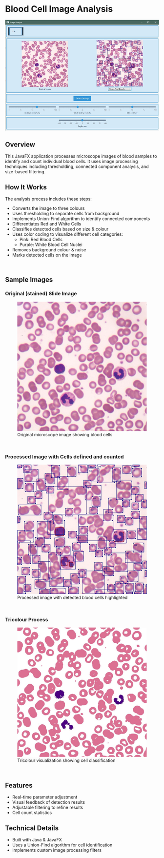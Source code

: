 # Blood Cell Image Analysis

 

![Original Image](docs/images/Main_view.jpg "Analysis in action!")

## Overview

This JavaFX application processes microscope images of blood samples to identify and count individual blood cells. It uses image processing techniques including thresholding, connected component analysis, and size-based filtering.

## How It Works

The analysis process includes these steps:

   - Converts the image to three colours
   - Uses thresholding to separate cells from background
   - Implements Union-Find algorithm to identify connected components
   - Differentiates Red and White Cells
   - Classifies detected cells based on size & colour
   - Uses color coding to visualize different cell categories:
      - Pink: Red Blood Cells
      - Purple: White Blood Cell Nuclei
   - Removes background colour & noise
   - Marks detected cells on the image

   <br>

## Sample Images
### Original (stained) Slide Image
<figure>
  <img src="docs/images/original_image.jpg" alt="Example Input Image" title="Original microscope image of blood cells">
  <figcaption>Original microscope image showing blood cells</figcaption>
</figure>

 <br>

### Processed Image with Cells defined and counted
<figure>
  <img src="docs/images/processed_image.jpg" alt="Analysis Result" title="Blood cells detected and highlighted using image processing">
  <figcaption>Processed image with detected blood cells highlighted</figcaption>
</figure>

 <br>

### Tricolour Process
<figure>
  <img src="docs/images/processed_tricolour_image.jpg" alt="Tricolour Analysis Result" title="Eliminating background and defining Red and White Cells">
  <figcaption>Tricolour visualization showing cell classification</figcaption>
</figure>

 <br>

## Features

- Real-time parameter adjustment
- Visual feedback of detection results
- Adjustable filtering to refine results
- Cell count statistics

## Technical Details

- Built with Java & JavaFX
- Uses a Union-Find algorithm for cell identification
- Implements custom image processing filters
